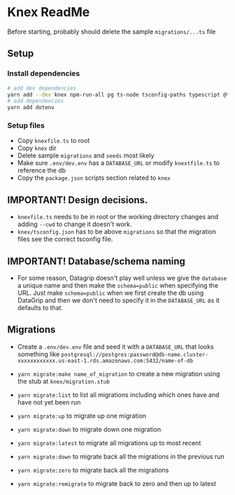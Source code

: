 # Knex ReadMe

Before starting, probably should delete the sample `migrations/...ts` file

## Setup

### Install dependencies

```sh
# add dev dependencies
yarn add --dev knex npm-run-all pg ts-node tsconfig-paths typescript @types/node @types/jest
# add dependencies
yarn add dotenv
```

### Setup files

- Copy `knexfile.ts` to root
- Copy `knex` dir
- Delete sample `migrations` and `seeds` most likely
- Make sure `.env/dev.env` has a `DATABASE_URL` or modify `knextfile.ts` to reference the db
- Copy the `package.json` scripts section related to `knex`

## IMPORTANT! Design decisions.

- `knexfile.ts` needs to be in root or the working directory changes and adding `--cwd` to change it doesn't work.
- `knex/tsconfig.json` has to be above `migrations` so that the migration files see the correct tsconfig file.

## IMPORTANT! Database/schema naming

- For some reason, Datagrip doesn't play well unless we give the `database` a unique name and then make the `schema=public` when specifying the URL. Just make `schema=public` when we first create the db using DataGrip and then we don't need to specify it in the `DATABASE_URL` as it defaults to that.

## Migrations

- Create a `.env/dev.env` file and seed it with a `DATABASE_URL` that looks something like `postgresql://postgres:password@db-name.cluster-xxxxxxxxxxxx.us-east-1.rds.amazonaws.com:5432/name-of-db`

- `yarn migrate:make name_of_migration` to create a new migration using the stub at `knex/migration.stub`
- `yarn migrate:list` to list all migrations including which ones have and have not yet been run
- `yarn migrate:up` to migrate up one migration
- `yarn migrate:down` to migrate down one migration
- `yarn migrate:latest` to migrate all migrations up to most recent
- `yarn migrate:down` to migrate back all the migrations in the previous run
- `yarn migrate:zero` to migrate back all the migrations
- `yarn migrate:remigrate` to migrate back to zero and then up to latest
